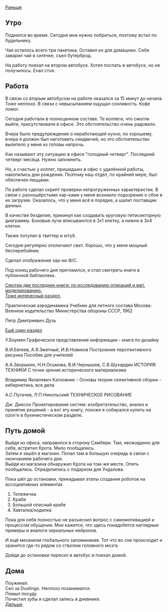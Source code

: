 [Раньше](2020.08.26.md)  
## Утро
Поднялся во время. Сегодня мне нужно побриться, поэтому встал по будильнику.

Чая осталось всего три пакетика. Оставил их для домашних. Себе заварил чай в ситечке, съел бутерброд.

На работу поехал на втором автобусе. Хотел поспать в автобусе, но не получилось. Ехал стоя.
## Работа
В связи со *вторым* автобусом на работе оказался за 15 минут до начала. Тоже неплохо.
В связи с невысыпанием ощущал сонливость. Кофе помог.

Сегодня работали в полноценном составе. Те коллеги, что смогли выйти, присутствовали в офисе. Это обстоятельство очень радовало.

Вчера было предупреждение о неработающей кухно, по хорошему, вчера я должен был наготовить сендвичей, но это обстоятельство вылетело у меня из головы напрочь.

Как называют эту ситуацию в офисе "голодный четверг". Последний четверг месяца. Нужно запомнить.

Но, к счастью у коллег, пришедших в офис с удалённой работы, накопились дни рождения. Поэтому наш отдел, по крайней мере, был обеспечен пиццами.

По работе сделал скрипт проверки непрогруженных характеристик. В связи с разношёрстыми хар-ками у меня возникло подозрение о сбое в их загрузке. Оказалось, что у меня всё в порядке, а шалит поставщик данных.

В качестве безделия, прикинул как создавать круговую пятисекторную диаграмму. Боковые лучи вписываются в 3x1 клетку, а нижне в 3x4 клетки.

Также потупил в твиттер и ютуб.

Сегодня регулярно отключают свет. Хорошо, что у меня мощный бесперебойник.

Сделал отображение хар-ки Ф/С.

Под конец рабочего дня притомился, и стал смотреть книги в публичной библиотеке.

[Смотри две последних книги: по исследованию операций и мат. моделированию.](http://publ.lib.ru/ARCHIVES/M/''Matematika_v_tehnicheskom_universitete''/_''MTU''.html)  
[Тоже интересный раздел.](http://publ.lib.ru/ARCHIVES/S/''Sovremennoe_estestvoznanie''/_''Sovremennoe_estestvoznanie''.html)

 Практическая аэродинамика
 Учебник для летного состава
 Москва: Военное издательство Министерства обороны СССР, 1962

Петр Дмитриевич Дузь

[Ещё один раздел](http://publ.lib.ru/ARCHIVES/_CLASSES/TEH/_Teh.html)

У.Боумен Графическое представление информации - книга по дизайну

 В.И.Евтеев, А.Я.Зметный, И.В.Новиков Построение перспективного рисунка Пособие для учителей

 А.А.Зворыкин, Н.Н.Осьмова, В.И.Чернышев, С.В.Шухардин  ИСТОРИЯ ТЕХНИКИ С точки зрения исторического материализма

 Владимир Яковлевич Катковник - Основы теории селективной сборки - кибернетика, все дела

 А.С.Пугачев, Л.П.Никольский ТЕХНИЧЕСКОЕ РИСОВАНИЕ

Дж. Диксон Проектирование систем: изобретательство, анализ и принятие решений - а вот эту книгу, похоже я собирался купить на ozon'е в букинистическом разделе.
## Путь домой
Выйдя из офиса, направился в сторону Самбери. Там, неожиданно для себя, встретил Крота. Мило пообщались.  
Затем я зашёл в магазин. Попал там в большую очередь в связи с окончанием рабочего дня.  
Выйдя из магазина обнаружил Крота на том-же месте. Опять пообщались. Определились с подарком для Ундалова.

Пока шёл до остановки, прикидывал этапы создания роботов на ассоциативных элементах
 1. Тележечка
 2. Крабе
 3. Большой опасный крабе
 3. Хавталка/ходилка

Пока для себя полностью не разъяснил вопрос с самомотивацией и процессом обущения. Мне кажется, что здесь понадобятся наглядные примеры и аналоги зеркальных нейронов.

И ещё механизм глобального запоминаная. Тот что во сне происходит и хранится где-то рядом со стволом головного мозга.

Дойдя до остановки пересел в автобус и поехал домой.
## Дома
Поужинал.   
Сел за Duolingo. Неплохо позанимался.  
Помыл посуду.  
Почистил зубы и сделал запись в дневнике.  
[Дальше](2020.08.28.md)